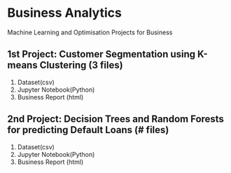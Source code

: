 # Business Analytics
Machine Learning and Optimisation Projects for Business

## 1st Project: Customer Segmentation using K-means Clustering (3 files)
1. Dataset(csv)  
2. Jupyter Notebook(Python)  
3. Business Report (html)  


## 2nd Project: Decision Trees and Random Forests for predicting Default Loans (# files)
1. Dataset(csv)  
2. Jupyter Notebook(Python)  
3. Business Report (html)

